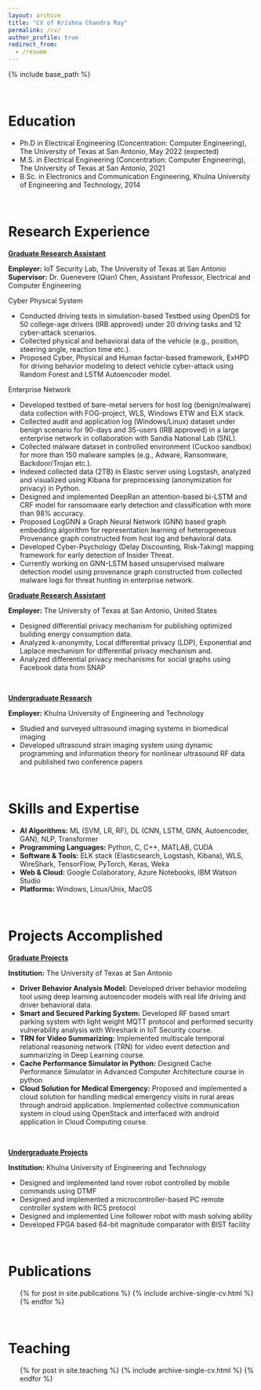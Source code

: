 ```yaml
---
layout: archive
title: "CV of Krishna Chandra Roy"
permalink: /cv/
author_profile: true
redirect_from:
  - /resume
---
```


{% include base_path %}

&nbsp;

Education
======
* Ph.D in Electrical Engineering (Concentration: Computer Engineering), The University of Texas at San Antonio, May 2022 (expected)
* M.S. in Electrical Engineering (Concentration: Computer Engineering), The University of Texas at San Antonio, 2021 
* B.Sc. in Electronics and Communication Engineering, Khulna University of Engineering and Technology, 2014
            


&nbsp;

Research Experience
======
<ins>**Graduate Research Assistant**</ins>

**Employer:** IoT Security Lab, The University of Texas at San Antonio\
**Supervisor:** Dr. Guenevere (Qian) Chen, Assistant Professor, Electrical and Computer Engineering

Cyber Physical System 
* Conducted driving tests in simulation-based Testbed using OpenDS for 50 college-age drivers (IRB approved) under 20 driving tasks and 12 cyber-attack scenarios.
* Collected physical and behavioral data of the vehicle (e.g., position, steering angle, reaction time etc.).
* Proposed Cyber, Physical and Human factor-based framework, ExHPD for driving behavior modeling to detect vehicle cyber-attack using Random Forest and LSTM Autoencoder model.


Enterprise Network                 
* Developed testbed of bare-metal servers for host log (benign/malware) data collection with FOG-project, WLS, Windows ETW and ELK stack.  
* Collected audit and application log (Windows/Linux) dataset under benign scenario for 90-days and 35-users (IRB approved) in a large enterprise network in collaboration with Sandia National Lab (SNL).
* Collected malware dataset in controlled environment (Cuckoo sandbox) for more than 150 malware samples (e.g., Adware, Ransomware, Backdoor/Trojan etc.).
* Indexed collected data (2TB) in Elastic server using Logstash, analyzed and visualized using Kibana for preprocessing (anonymization for privacy) in Python.
* Designed and implemented DeepRan an attention-based bi-LSTM and CRF model for ransomware early detection and classification with more than 98% accuracy.
* Proposed LogGNN a Graph Neural Network (GNN) based graph embedding algorithm for representation learning of heterogeneous Provenance graph constructed from host log and behavioral data. 
* Developed Cyber-Psychology (Delay Discounting, Risk-Taking) mapping framework for early detection of Insider Threat. 
* Currently working on GNN-LSTM based unsupervised malware detection model using provenance graph constructed from collected malware logs for threat hunting in enterprise network.

<ins>**Graduate Research Assistant**</ins> 

**Employer:** The University of Texas at San Antonio, United States                                                           
* Designed differential privacy mechanism for publishing optimized building energy consumption data.
* Analyzed k-anonymity, Local differential privacy (LDP), Exponential and Laplace mechanism for differential privacy mechanism and.
* Analyzed differential privacy mechanisms for social graphs using Facebook data from SNAP 

&nbsp;

<ins>**Undergraduate Research**</ins>

**Employer:** Khulna University of Engineering and Technology
* Studied and surveyed ultrasound imaging systems in biomedical imaging
* Developed ultrasound strain imaging system using dynamic programming and information theory for
	nonlinear ultrasound RF data and published two conference papers

&nbsp;

Skills and Expertise
======
* **AI Algorithms:** ML (SVM, LR, RF), DL (CNN, LSTM, GNN, Autoencoder, GAN), NLP, Transformer
* **Programming Languages:** Python, C, C++, MATLAB, CUDA
* **Software & Tools:** ELK stack (Elasticsearch, Logstash, Kibana), WLS, WireShark, TensorFlow, PyTorch, Keras, Weka
* **Web & Cloud:** Google Colaboratory, Azure Notebooks, IBM Watson Studio
* **Platforms:** Windows, Linux/Unix, MacOS

&nbsp;

Projects Accomplished
======
<ins>**Graduate Projects**</ins>

**Institution:** The University of Texas at San Antonio 
* **Driver Behavior Analysis Model:** Developed driver behavior modeling tool using deep learning autoencoder
models with real life driving and driver behavioral data.
* **Smart and Secured Parking System:** Developed RF based smart parking system with light weight MQTT
protocol and performed security vulnerability analysis with Wireshark in IoT Security course.
* **TRN for Video Summarizing:** Implemented multiscale temporal relational reasoning network (TRN) for
video event detection and summarizing in Deep Learning course.
* **Cache Performance Simulator in Python:** Designed Cache Performance Simulator in Advanced Computer
Architecture course in python
* **Cloud Solution for Medical Emergency:** Proposed and implemented a cloud solution for handling medical
emergency visits in rural areas through android application. Implemented collective communication system in
cloud using OpenStack and interfaced with android application in Cloud Computing course.

&nbsp;

<ins>**Undergraduate Projects**</ins>

**Institution:** Khulna University of Engineering and Technology 
* Designed and implemented land rover robot controlled by mobile commands using DTMF
* Designed and implemented a microcontroller-based PC remote controller system with RC5 protocol
* Designed and implemented Line follower robot with mash solving ability
* Developed FPGA based 64-bit magnitude comparator with BIST facility

&nbsp;

Publications
======
  <ul>{% for post in site.publications %}
    {% include archive-single-cv.html %}
  {% endfor %}</ul>
  
&nbsp;

Teaching
======
  <ul>{% for post in site.teaching %}
    {% include archive-single-cv.html %}
  {% endfor %}</ul>
  

